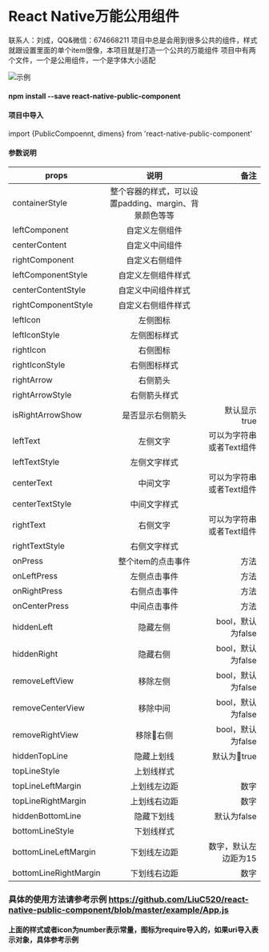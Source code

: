 # React Native万能公用组件
联系人：刘成，QQ&微信：674668211
项目中总是会用到很多公共的组件，样式就跟设置里面的单个item很像，本项目就是打造一个公共的万能组件
项目中有两个文件，一个是公用组件，一个是字体大小适配

 ![示例](https://github.com/LiuC520/react-native-public-component/tree/master/example/example.png)
#### npm install --save react-native-public-component
#### 项目中导入 
import {PublicCompoennt, dimens} from 'react-native-public-component'
<PublicCompoennt leftText="刘成"    />
#### 参数说明

| props |   说明 | 备注|
| - | :-: | -:|
| containerStyle | 整个容器的样式，可以设置padding、margin、背景颜色等等 |
|leftComponent |自定义左侧组件|
|centerContent |自定义中间组件|
|rightComponent |自定义右侧组件|
|leftComponentStyle |自定义左侧组件样式|
|centerContentStyle |自定义中间组件样式|
|rightComponentStyle |自定义右侧组件样式|
|leftIcon |左侧图标|
|leftIconStyle|左侧图标样式|
|rightIcon |右侧图标|
|rightIconStyle|右侧图标样式|
|rightArrow |右侧箭头|
|rightArrowStyle|右侧箭头样式|
|isRightArrowShow|是否显示右侧箭头|默认显示 true|
|leftText|左侧文字|可以为字符串或者Text组件|
|leftTextStyle|左侧文字样式|
|centerText|中间文字|可以为字符串或者Text组件
|centerTextStyle|中间文字样式|
|rightText|右侧文字|可以为字符串或者Text组件
|rightTextStyle|右侧文字样式|
|onPress|整个item的点击事件|方法|
|onLeftPress|左侧点击事件|方法|
|onRightPress|右侧点击事件|方法|
|onCenterPress|中间点击事件|方法|
|hiddenLeft|隐藏左侧|bool，默认为false|
|hiddenRight|隐藏右侧|bool，默认为false|
|removeLeftView|移除左侧|bool，默认为false|
|removeCenterView|移除中间|bool，默认为false|
|removeRightView|移除右侧|bool，默认为false|
|hiddenTopLine|隐藏上划线|默认为true|
|topLineStyle|上划线样式|
|topLineLeftMargin|上划线左边距|数字|
|topLineRightMargin|上划线右边距|数字|
|hiddenBottomLine|隐藏下划线|默认为false|
|bottomLineStyle|下划线样式|
|bottomLineLeftMargin|下划线左边距|数字，默认左边距为15|
|bottomLineRightMargin|下划线右边距|数字|

### 具体的使用方法请参考示例 https://github.com/LiuC520/react-native-public-component/blob/master/example/App.js

#### 上面的样式或者icon为number表示常量，图标为require导入的，如果uri导入表示对象，具体参考示例

